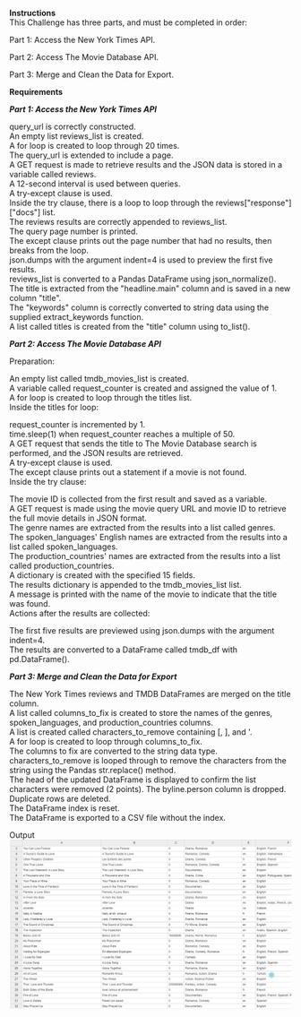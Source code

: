 **Instructions**  
This Challenge has three parts, and must be completed in order:  

Part 1: Access the New York Times API.  

Part 2: Access The Movie Database API.  

Part 3: Merge and Clean the Data for Export.  

**Requirements**  

***Part 1: Access the New York Times API***  

query_url is correctly constructed.  
An empty list reviews_list is created.  
A for loop is created to loop through 20 times.  
The query_url is extended to include a page.  
A GET request is made to retrieve results and the JSON data is stored in a variable called reviews.  
A 12-second interval is used between queries.  
A try-except clause is used.  
Inside the try clause, there is a loop to loop through the reviews["response"]["docs"] list.  
The reviews results are correctly appended to reviews_list.  
The query page number is printed.  
The except clause prints out the page number that had no results, then breaks from the loop.  
json.dumps with the argument indent=4 is used to preview the first five results.  
reviews_list is converted to a Pandas DataFrame using json_normalize().  
The title is extracted from the "headline.main" column and is saved in a new column "title".  
The "keywords" column is correctly converted to string data using the supplied extract_keywords function.  
A list called titles is created from the "title" column using to_list().  

***Part 2: Access The Movie Database API***  

Preparation:  

An empty list called tmdb_movies_list is created.  
A variable called request_counter is created and assigned the value of 1.  
A for loop is created to loop through the titles list.  
Inside the titles for loop:  

request_counter is incremented by 1.  
time.sleep(1) when request_counter reaches a multiple of 50.  
A GET request that sends the title to The Movie Database search is performed, and the JSON results are retrieved.  
A try-except clause is used.  
The except clause prints out a statement if a movie is not found.  
Inside the try clause:  

The movie ID is collected from the first result and saved as a variable.  
A GET request is made using the movie query URL and movie ID to retrieve the full movie details in JSON format.  
The genre names are extracted from the results into a list called genres.  
The spoken_languages' English names are extracted from the results into a list called spoken_languages.  
The production_countries' names are extracted from the results into a list called production_countries.  
A dictionary is created with the specified 15 fields.  
The results dictionary is appended to the tmdb_movies_list list.  
A message is printed with the name of the movie to indicate that the title was found.  
Actions after the results are collected:  

The first five results are previewed using json.dumps with the argument indent=4.  
The results are converted to a DataFrame called tmdb_df with pd.DataFrame().  

***Part 3: Merge and Clean the Data for Export***  

The New York Times reviews and TMDB DataFrames are merged on the title column.  
A list called columns_to_fix is created to store the names of the genres, spoken_languages, and production_countries  columns.  
A list is created called characters_to_remove containing [, ], and '.  
A for loop is created to loop through columns_to_fix.  
The columns to fix are converted to the string data type.  
characters_to_remove is looped through to remove the characters from the string using the Pandas str.replace() method.  
The head of the updated DataFrame is displayed to confirm the list characters were removed (2 points).
The byline.person column is dropped.  
Duplicate rows are deleted.  
The DataFrame index is reset.  
The DataFrame is exported to a CSV file without the index.  

Output  
![](output.png)  